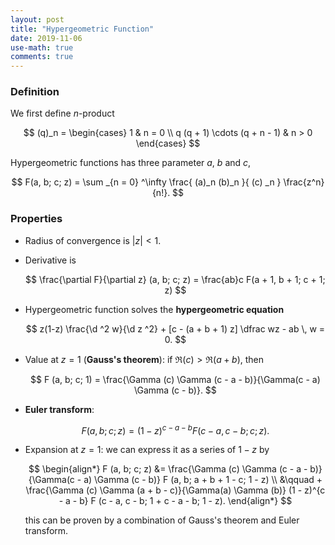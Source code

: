 ```yaml
---
layout: post
title: "Hypergeometric Function"
date: 2019-11-06
use-math: true
comments: true
---
```


### Definition

<script type="text/x-mathjax-config">
    MathJax.Hub.Config({
        TeX: {
            Macros: {
                R: '\\mathbb R',
                d: '\\mathop{\\kern0pt\\mathrm{d}}\\!{}',
                dfr: ['\\frac{\\d #1}{\\d #2}', 2],
                pfr: ['\\frac{\\partial #1}{\\partial #2}', 2],
                pth: ['\\left(#1\\right)', 1],
                bkt: ['\\left[#1\\right]', 1],
                set: ['\\left\lbrace#1\\right\rbrace', 1]
            }
        }
    });
</script>

We first define $n$-product

$$
(q)_n = \begin{cases}
    1 & n = 0 \\
    q (q + 1) \cdots (q + n - 1) & n > 0
\end{cases}
$$

Hypergeometric functions has three parameter $a$, $b$ and $c$,

$$
F(a, b; c; z) = \sum _{n = 0} ^\infty \frac{
    (a)_n (b)_n
}{
    (c) _n 
} \frac{z^n}{n!}.
$$

### Properties

* Radius of convergence is $\lvert z\rvert<1$.

* Derivative is
  
  $$
  \frac{\partial F}{\partial z} (a, b; c; z) = \frac{ab}c F(a + 1, b + 1; c + 1; z)
  $$

* Hypergeometric function solves the **hypergeometric equation**
  
  $$
  z(1-z) \frac{\d ^2 w}{\d z ^2} + [c - (a + b + 1) z] \dfrac wz - ab \, w = 0.
  $$

* Value at $z = 1$ (**Gauss's theorem**): if $\Re (c) > \Re (a + b)$, then 

  $$
  F (a, b; c; 1) = \frac{\Gamma (c) \Gamma (c - a - b)}{\Gamma(c - a) \Gamma (c - b)}.
  $$

* **Euler transform**:

  $$
  F (a, b; c; z) = (1 - z)^{c - a - b} F (c - a, c - b; c; z).
  $$

* Expansion at $z = 1$: we can express it as a series of $1 - z$ by

  $$
  \begin{align*}
  F (a, b; c; z) &= \frac{\Gamma (c) \Gamma (c - a - b)}{\Gamma(c - a) \Gamma (c - b)} F (a, b; a + b + 1 - c; 1 - z) \\
  &\qquad + \frac{\Gamma (c) \Gamma (a + b - c)}{\Gamma(a) \Gamma (b)} (1 - z)^{c - a - b} F (c - a, c - b; 1 + c - a - b; 1 - z).
  \end{align*}
  $$
  
  this can be proven by a combination of Gauss's theorem and Euler transform.

